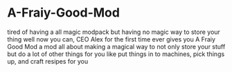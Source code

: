 # A-Fraiy-Good-Mod
tired of having a all magic modpack but having no magic way to store your thing well now you can, CEO Alex for the first time ever gives you A Fraiy Good Mod a mod all about making a magical way to not only store your stuff but do a lot of other things for you like put things in to machines, pick things up, and craft resipes for you 
